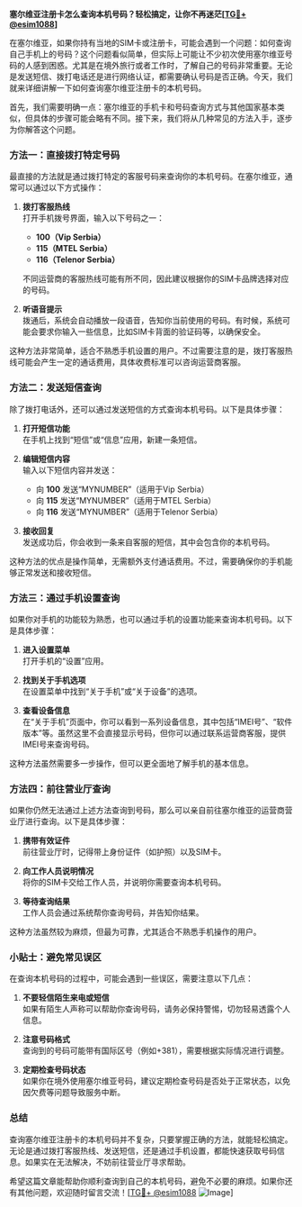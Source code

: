 **塞尔维亚注册卡怎么查询本机号码？轻松搞定，让你不再迷茫[[TG💪+ @esim1088](https://t.me/s/esim1088)]**

在塞尔维亚，如果你持有当地的SIM卡或注册卡，可能会遇到一个问题：如何查询自己手机上的号码？这个问题看似简单，但实际上可能让不少初次使用塞尔维亚号码的人感到困惑。尤其是在境外旅行或者工作时，了解自己的号码非常重要。无论是发送短信、拨打电话还是进行网络认证，都需要确认号码是否正确。今天，我们就来详细讲解一下如何查询塞尔维亚注册卡的本机号码。

首先，我们需要明确一点：塞尔维亚的手机卡和号码查询方式与其他国家基本类似，但具体的步骤可能会略有不同。接下来，我们将从几种常见的方法入手，逐步为你解答这个问题。

### 方法一：直接拨打特定号码

最直接的方法就是通过拨打特定的客服号码来查询你的本机号码。在塞尔维亚，通常可以通过以下方式操作：

1. **拨打客服热线**  
   打开手机拨号界面，输入以下号码之一：
   - **100（Vip Serbia）**
   - **115（MTEL Serbia）**
   - **116（Telenor Serbia）**

   不同运营商的客服热线可能有所不同，因此建议根据你的SIM卡品牌选择对应的号码。

2. **听语音提示**  
   拨通后，系统会自动播放一段语音，告知你当前使用的号码。有时候，系统可能会要求你输入一些信息，比如SIM卡背面的验证码等，以确保安全。

这种方法非常简单，适合不熟悉手机设置的用户。不过需要注意的是，拨打客服热线可能会产生一定的通话费用，具体收费标准可以咨询运营商客服。

### 方法二：发送短信查询

除了拨打电话外，还可以通过发送短信的方式查询本机号码。以下是具体步骤：

1. **打开短信功能**  
   在手机上找到“短信”或“信息”应用，新建一条短信。

2. **编辑短信内容**  
   输入以下短信内容并发送：
   - 向 **100** 发送“MYNUMBER”（适用于Vip Serbia）
   - 向 **115** 发送“MYNUMBER”（适用于MTEL Serbia）
   - 向 **116** 发送“MYNUMBER”（适用于Telenor Serbia）

3. **接收回复**  
   发送成功后，你会收到一条来自客服的短信，其中会包含你的本机号码。

这种方法的优点是操作简单，无需额外支付通话费用。不过，需要确保你的手机能够正常发送和接收短信。

### 方法三：通过手机设置查询

如果你对手机的功能较为熟悉，也可以通过手机的设置功能来查询本机号码。以下是具体步骤：

1. **进入设置菜单**  
   打开手机的“设置”应用。

2. **找到关于手机选项**  
   在设置菜单中找到“关于手机”或“关于设备”的选项。

3. **查看设备信息**  
   在“关于手机”页面中，你可以看到一系列设备信息，其中包括“IMEI号”、“软件版本”等。虽然这里不会直接显示号码，但你可以通过联系运营商客服，提供IMEI号来查询号码。

这种方法虽然需要多一步操作，但可以更全面地了解手机的基本信息。

### 方法四：前往营业厅查询

如果你仍然无法通过上述方法查询到号码，那么可以亲自前往塞尔维亚的运营商营业厅进行查询。以下是具体步骤：

1. **携带有效证件**  
   前往营业厅时，记得带上身份证件（如护照）以及SIM卡。

2. **向工作人员说明情况**  
   将你的SIM卡交给工作人员，并说明你需要查询本机号码。

3. **等待查询结果**  
   工作人员会通过系统帮你查询号码，并告知你结果。

这种方法虽然较为麻烦，但最为可靠，尤其适合不熟悉手机操作的用户。

### 小贴士：避免常见误区

在查询本机号码的过程中，可能会遇到一些误区，需要注意以下几点：

1. **不要轻信陌生来电或短信**  
   如果有陌生人声称可以帮助你查询号码，请务必保持警惕，切勿轻易透露个人信息。

2. **注意号码格式**  
   查询到的号码可能带有国际区号（例如+381），需要根据实际情况进行调整。

3. **定期检查号码状态**  
   如果你在境外使用塞尔维亚号码，建议定期检查号码是否处于正常状态，以免因欠费等问题导致服务中断。

### 总结

查询塞尔维亚注册卡的本机号码并不复杂，只要掌握正确的方法，就能轻松搞定。无论是通过拨打客服热线、发送短信，还是通过手机设置，都能快速获取号码信息。如果实在无法解决，不妨前往营业厅寻求帮助。

希望这篇文章能帮助你顺利查询到自己的本机号码，避免不必要的麻烦。如果你还有其他问题，欢迎随时留言交流！[[TG💪+ @esim1088](https://t.me/s/esim1088) ![Image](https://i.postimg.cc/4NQfJmqS/Snipaste-2025-05-13-00-14-12.png)]